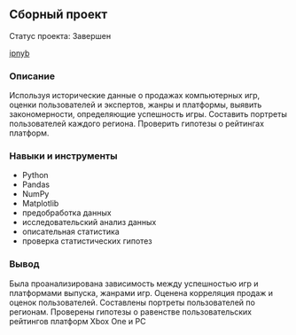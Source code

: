 ## Сборный проект
Статус проекта: Завершен

[ipnyb](https://github.com/ekaterina-tkachenko/Yandex_Projects/blob/main/Prefab%20project/prefab%20project_Tkachenko.ipynb)

### Описание 
Используя исторические данные о продажах компьютерных игр, оценки пользователей и экспертов, жанры и платформы, выявить закономерности,
определяющие успешность игры. Составить портреты пользователей каждого региона. Проверить гипотезы о рейтингах платформ.

### Навыки и инструменты
- Python
- Pandas
- NumPy
- Matplotlib
- предобработка данных
- исследовательский анализ данных
- описательная статистика
- проверка статистических гипотез

### Вывод
Была проанализирована зависимость между успешностью игр и платформами выпуска, жанрами игр. Оценена корреляция продаж и оценок пользователей. 
Составлены портреты пользователей по регионам. Проверены гипотезы о равенстве пользовательских рейтингов платформ Xbox One и PC
